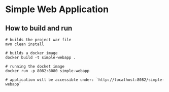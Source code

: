 # Simple Web Application

## How to build and run

```shell
# builds the project war file
mvn clean install

# builds a docker image
docker build -t simple-webapp .

# running the docket image
docker run -p 8082:8080 simple-webapp

# application will be accessible under: `http://localhost:8082/simple-webapp`
```

